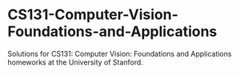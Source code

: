 # CS131-Computer-Vision-Foundations-and-Applications

Solutions for CS131: Computer Vision: Foundations and Applications homeworks at the University of Stanford.
